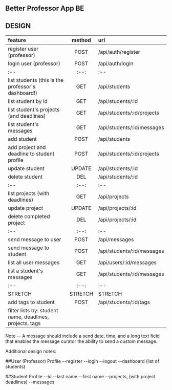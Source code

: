 ## Better Professor App BE 


## DESIGN

|feature|method|url|
|:--|:--:|:--|
|register user (professor)|POST|/api/auth/register|
|login user (professor)|POST|/api/auth/login|
|:--|:--:|:--|
|list students (this is the professor's dashboard!)|GET|/api/students|
|list student by id|GET|/api/students/:id|
|list student's projects (and deadlines)|GET|/api/students/:id/projects| 
|list student's messages|GET|/api/students/:id/messages|
|add student|POST|/api/students|
|add project and deadline to student profile|POST|/api/students/:id/projects|
|update student|UPDATE|/api/students/:id|
|delete student|DEL|/api/students/:id|
|:--|:--:|:--|
|list projects (with deadlines)|GET|/api/projects|
|update project|UPDATE|/api/projects/:id|
|delete completed project|DEL|/api/projects/:id|
|:--|:--:|:--|
|send message to user|POST|/api/messages|
|send message to student|POST|/api/students/:id/messages|
|list all user messages|GET|/api/users/:id/messages|
|list a student's messages|GET|/api/students/:id/messages|
|:--|:--:|:--|
|STRETCH|STRETCH|STRETCH|
|add tags to student|POST|/api/students/:id/tags|
|filter lists by: student name, deadlines, projects, tags|


Note -- A message should include a send date, time, and a long text field that enables the message curator the ability to send a custom message.

Additional design notes:

##User (Professor) Profile
--register
--login
--logout
--dashboard (list of students)

##Student Profile
--id
--last name
--first name
--projects, (with project deadlines)
--messages